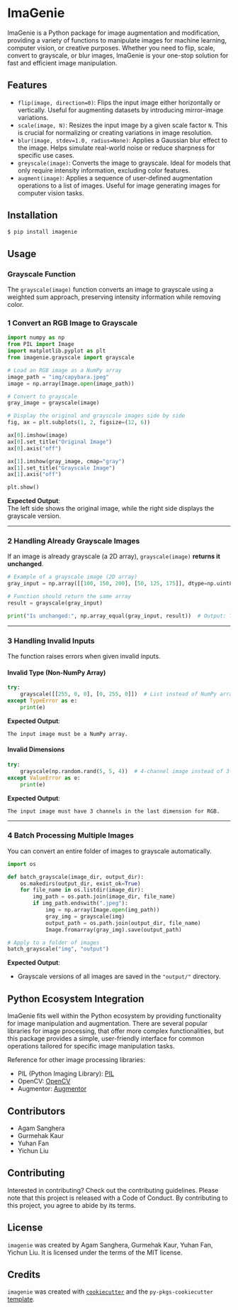 # ImaGenie

ImaGenie is a Python package for image augmentation and modification, providing a variety of functions to manipulate images for machine learning, computer vision, or creative purposes. Whether you need to flip, scale, convert to grayscale, or blur images, ImaGenie is your one-stop solution for fast and efficient image manipulation.

## Features

* `flip(image, direction=0)`: Flips the input image either horizontally or vertically. Useful for augmenting datasets by introducing mirror-image variations.
* `scale(image, N)`: Resizes the input image by a given scale factor `N`. This is crucial for normalizing or creating variations in image resolution.
* `blur(image, stdev=1.0, radius=None)`: Applies a Gaussian blur effect to the image. Helps simulate real-world noise or reduce sharpness for specific use cases.
* `greyscale(image)`: Converts the image to grayscale. Ideal for models that only require intensity information, excluding color features.
* `augment(image)`: Applies a sequence of user-defined augmentation operations to a list of images. Useful for image generating images for computer vision tasks.

## Installation

```bash
$ pip install imagenie
```


## **Usage**
### **Grayscale Function**
The `grayscale(image)` function converts an image to grayscale using a weighted sum approach, preserving intensity information while removing color.

### **1️ Convert an RGB Image to Grayscale**
```python
import numpy as np
from PIL import Image
import matplotlib.pyplot as plt
from imagenie.grayscale import grayscale

# Load an RGB image as a NumPy array
image_path = "img/capybara.jpeg"
image = np.array(Image.open(image_path))

# Convert to grayscale
gray_image = grayscale(image)

# Display the original and grayscale images side by side
fig, ax = plt.subplots(1, 2, figsize=(12, 6))

ax[0].imshow(image)
ax[0].set_title("Original Image")
ax[0].axis("off")

ax[1].imshow(gray_image, cmap="gray")
ax[1].set_title("Grayscale Image")
ax[1].axis("off")

plt.show()
```
**Expected Output**:  
The left side shows the original image, while the right side displays the grayscale version.

---

### **2️ Handling Already Grayscale Images**
If an image is already grayscale (a 2D array), `grayscale(image)` **returns it unchanged**.
```python
# Example of a grayscale image (2D array)
gray_input = np.array([[100, 150, 200], [50, 125, 175]], dtype=np.uint8)

# Function should return the same array
result = grayscale(gray_input)

print("Is unchanged:", np.array_equal(gray_input, result))  # Output: True
```

---

### **3️ Handling Invalid Inputs**
The function raises errors when given invalid inputs.

#### **Invalid Type (Non-NumPy Array)**
```python
try:
    grayscale([[255, 0, 0], [0, 255, 0]])  # List instead of NumPy array
except TypeError as e:
    print(e)
```
**Expected Output**:  
```
The input image must be a NumPy array.
```

#### **Invalid Dimensions**
```python
try:
    grayscale(np.random.rand(5, 5, 4))  # 4-channel image instead of 3-channel RGB
except ValueError as e:
    print(e)
```
**Expected Output**:  
```
The input image must have 3 channels in the last dimension for RGB.
```

---

### **4️ Batch Processing Multiple Images**
You can convert an entire folder of images to grayscale automatically.
```python
import os

def batch_grayscale(image_dir, output_dir):
    os.makedirs(output_dir, exist_ok=True)
    for file_name in os.listdir(image_dir):
        img_path = os.path.join(image_dir, file_name)
        if img_path.endswith(".jpeg"):
            img = np.array(Image.open(img_path))
            gray_img = grayscale(img)
            output_path = os.path.join(output_dir, file_name)
            Image.fromarray(gray_img).save(output_path)

# Apply to a folder of images
batch_grayscale("img", "output")
```
**Expected Output**:  
- Grayscale versions of all images are saved in the `"output/"` directory.


## Python Ecosystem Integration

ImaGenie fits well within the Python ecosystem by providing functionality for image manipulation and augmentation. There are several popular libraries for image processing, that offer more complex functionalities, but this package provides a simple, user-friendly interface for common operations tailored for specific image manipulation tasks. 

Reference for other image processing libraries:
- PIL (Python Imaging Library): [PIL](https://python-pillow.org/)
- OpenCV: [OpenCV](https://opencv.org/)
- Augmentor: [Augmentor](https://github.com/mdbloice/Augmentor)

## Contributors

- Agam Sanghera
- Gurmehak Kaur
- Yuhan Fan
- Yichun Liu

## Contributing

Interested in contributing? Check out the contributing guidelines. Please note that this project is released with a Code of Conduct. By contributing to this project, you agree to abide by its terms.

## License

`imagenie` was created by Agam Sanghera, Gurmehak Kaur, Yuhan Fan, Yichun Liu. It is licensed under the terms of the MIT license.

## Credits

`imagenie` was created with [`cookiecutter`](https://cookiecutter.readthedocs.io/en/latest/) and the `py-pkgs-cookiecutter` [template](https://github.com/py-pkgs/py-pkgs-cookiecutter).

